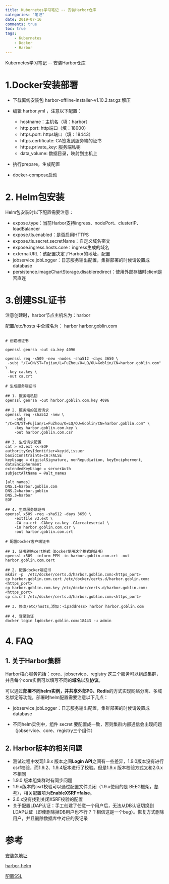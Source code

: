 ```yaml
---
title: Kubernetes学习笔记 -- 安装Harbor仓库
categories: "笔记"
date: 2019-07-16
comments: true
toc: true
tags:
	- Kubernetes
    - Docker
    - Harbor
---
```


Kubernetes学习笔记 -- 安装Harbor仓库

<!--more-->

# 1.Docker安装部署

- 下载离线安装包 harbor-offline-installer-v1.10.2.tar.gz 解压
- 编辑 harbor.yml ，注意以下配置：

	- hostname：主机名（填：harbor）
	- http.port: http端口（填：18000）
	- https.port: https端口（填：18443）
	- https.certificate: CA签发到服务端的证书
	- https.private_key: 服务端私钥
	- data_volume: 数据目录，映射到主机上
- 执行prepare，生成配置
- docker-compose启动

# 2. Helm包安装

Helm包安装时以下配置需要注意：

- expose.type：当前Harbor支持ingress、nodePort、clusterIP、loadBalancer
- expose.tls.enabled：是否启用HTTPS
- expose.tls.secret.secretName：自定义域名密文
- expose.ingress.hosts.core：ingress生成的域名
- externalURL：该配置决定了Harbor的地址，配置
- jobservice.jobLogger：日志服务输出配置，集群部署的时候请设置成database
- persistence.imageChartStorage.disableredirect：使用外部存储时client是否直连

# 3.创建SSL证书

注意创建时，harbor节点主机名为：harbor

配置/etc/hosts 中全域名为：<ipaddress> harbor harbor.goblin.com

```shell

# 创建根证书

openssl genrsa -out ca.key 4096

openssl req -x509 -new -nodes -sha512 -days 3650 \
 -subj "/C=CN/ST=Fujian/L=FuZhou/O=LQ/OU=Goblin/CN=harbor.goblin.com" \
 -key ca.key \
 -out ca.crt
 
# 生成服务端证书
 
## 1. 服务端私钥
openssl genrsa -out harbor.goblin.com.key 4096
 
## 2. 服务端的签发请求
openssl req -sha512 -new \
    -subj "/C=CN/ST=Fujian/L=FuZhou/O=LQ/OU=Goblin/CN=harbor.goblin.com" \
    -key harbor.goblin.com.key \
    -out harbor.goblin.com.csr
 
## 3. 生成请求配置
cat > v3.ext <<-EOF
authorityKeyIdentifier=keyid,issuer
basicConstraints=CA:FALSE
keyUsage = digitalSignature, nonRepudiation, keyEncipherment, dataEncipherment
extendedKeyUsage = serverAuth
subjectAltName = @alt_names

[alt_names]
DNS.1=harbor.goblin.com
DNS.2=harbor.goblin
DNS.3=harbor
EOF
 
## 4. 生成服务端证书
openssl x509 -req -sha512 -days 3650 \
    -extfile v3.ext \
    -CA ca.crt -CAkey ca.key -CAcreateserial \
    -in harbor.goblin.com.csr \
    -out harbor.goblin.com.crt

# 配置Docker客户端证书  
  
## 1. 证书转换cert格式（Docker使用这个格式的证书）
openssl x509 -inform PEM -in harbor.goblin.com.crt -out harbor.goblin.com.cert
 
## 2. 配置docker端证书
mkdir -p  /etc/docker/certs.d/harbor.goblin.com:<https_port>
cp harbor.goblin.com.cert /etc/docker/certs.d/harbor.goblin.com:<https_port>
cp harbor.goblin.com.key /etc/docker/certs.d/harbor.goblin.com:<https_port>
cp ca.crt /etc/docker/certs.d/harbor.goblin.com:<https_port>

## 3. 修改/etc/hosts,添加：<ipaddress> harbor harbor.goblin.com

## 4. 登录验证
docker login lqdocker.goblin.com:18443 -u admin

```

# 4. FAQ

## 1. 关于Harbor集群

Harbor核心服务包括：core、jobservice、registry 这三个服务可以组成集群，并且每个core实例可以填写不同的**域名**以及**协议**。

可以通过**部署不同helm实例，并共享外部PG、Redis**的方式实现网络分离、多域名绑定等功能，部署时helm配置需要注意以下几点：

- jobservice.jobLogger：日志服务输出配置，集群部署的时候请设置成database

- 不同helm实例中，组件 secret 要配置成一致，否则集群内部通信会出现问题（jobservice、core、registry三个组件）

## 2. Harbor版本的相关问题

- 测试过程中发现1.9.x 版本之间**Login API**之间有一些差异，1.9.0版本没有进行csrf校验，而1.9.2、1.9.4版本进行了校验。但是1.9.x 版本校验方式又和2.0.x不相同
- 1.9.0 版本组集群时有同步问题
- 1.9.x版本的csrf校验可以通过配置文件关闭（1.9.x使用的是 BEEG框架，[参考](https://beego.me/docs/mvc/controller/xsrf.md)），相关配置项为**EnableXSRF=false**。
- 2.0.x没有找到关闭XSRF校验的配置
- 关于配置LDAP认证：手工创建了任意一个用户后，无法从DB认证切换到LDAP认证（即使删除掉DB用户也不行？？相信这是一个bug）。恢复方式删除用户，并且删除数据库中对应的表记录


# 参考

[安装包地址](https://github.com/goharbor/harbor)

[harbor-helm](https://github.com/goharbor/harbor-helm)

[配置SSL](https://goharbor.io/docs/1.10/install-config/configure-https/)